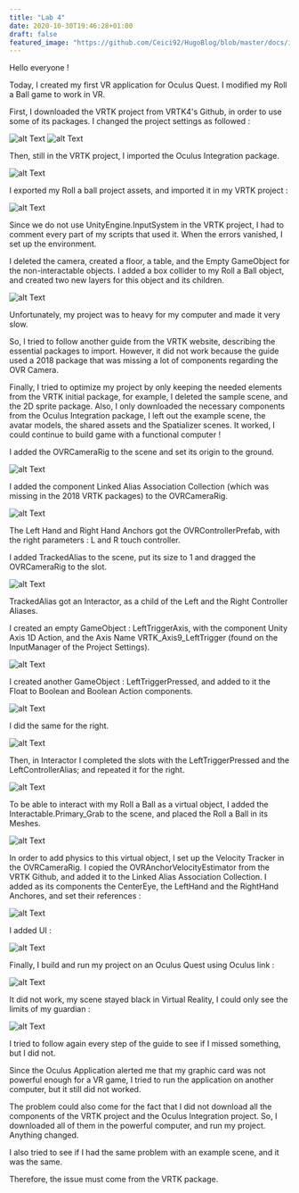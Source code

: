```yaml
---
title: "Lab 4"
date: 2020-10-30T19:46:28+01:00
draft: false
featured_image: "https://github.com/Ceici92/HugoBlog/blob/master/docs/images/Lab4/Black.jpg?raw=true"
---
```


Hello everyone !

Today, I created my first VR application for Oculus Quest. I modified my Roll a Ball game to work in VR.


First, I downloaded the VRTK project from VRTK4's Github, in order to use some of its packages.
I changed the project settings as followed :

![alt Text](https://github.com/Ceici92/HugoBlog/blob/master/docs/images/Lab4/VR1.png?raw=true "")
![alt Text](https://github.com/Ceici92/HugoBlog/blob/master/docs/images/Lab4/VR2.png?raw=true "")

Then, still in the VRTK project, I imported the Oculus Integration package.

![alt Text](https://github.com/Ceici92/HugoBlog/blob/master/docs/images/Lab4/VR3.png?raw=true "")


I exported my Roll a ball project assets, and imported it in my VRTK project :

![alt Text](https://github.com/Ceici92/HugoBlog/blob/master/docs/images/Lab4/VR6.png?raw=true "")


Since we do not use UnityEngine.InputSystem in the VRTK project, I had to comment every part of my scripts that used it.
When the errors vanished, I set up the environment. 

I deleted the camera, created a floor, a table, and the Empty GameObject for the non-interactable objects.
I added a box collider to my Roll a Ball object, and created two new layers for this object and its children.

![alt Text](https://github.com/Ceici92/HugoBlog/blob/master/docs/images/Lab4/VR5.JPG?raw=true "")


Unfortunately, my project was to heavy for my computer and made it very slow. 

So, I tried to follow another guide from the VRTK website, describing the essential packages to import.
However, it did not work because the guide used a 2018 package that was missing a lot of components regarding the OVR Camera.

Finally, I tried to optimize my project by only keeping the needed elements from the VRTK initial package, for example, I deleted the sample scene, and the 2D sprite package.
Also, I only downloaded the necessary components from the Oculus Integration package, I left out the example scene, the avatar models, the shared assets and the Spatializer scenes.
It worked, I could continue to build game with a functional computer !


I added the OVRCameraRig to the scene and set its origin to the ground.

![alt Text](https://github.com/Ceici92/HugoBlog/blob/master/docs/images/Lab4/VR6bis.png?raw=true "")

I added the component Linked Alias Association Collection (which was missing in the 2018 VRTK packages) to the OVRCameraRig.

![alt Text](https://github.com/Ceici92/HugoBlog/blob/master/docs/images/Lab4/VR7.png?raw=true "Linked Alias")


The Left Hand and Right Hand Anchors got the OVRControllerPrefab, with the right parameters : L and R touch controller.

I added TrackedAlias to the scene, put its size to 1 and dragged the OVRCameraRig to the slot.

![alt Text](https://github.com/Ceici92/HugoBlog/blob/master/docs/images/Lab4/VR7bis.png?raw=true "")

TrackedAlias got an Interactor, as a child of the Left and the Right Controller Aliases.

I created an empty GameObject : LeftTriggerAxis, with the component Unity Axis 1D Action, and the Axis Name VRTK_Axis9_LeftTrigger (found on the InputManager of the Project Settings).

![alt Text](https://github.com/Ceici92/HugoBlog/blob/master/docs/images/Lab4/VR8.png?raw=true "")

I created another GameObject : LeftTriggerPressed, and added to it the Float to Boolean and Boolean Action components.

![alt Text](https://github.com/Ceici92/HugoBlog/blob/master/docs/images/Lab4/VR9.png?raw=true "")

I did the same for the right. 

![alt Text](https://github.com/Ceici92/HugoBlog/blob/master/docs/images/Lab4/VR10.png?raw=true "")


Then, in Interactor I completed the slots with the LeftTriggerPressed and the LeftControllerAlias; and repeated it for the right.

![alt Text](https://github.com/Ceici92/HugoBlog/blob/master/docs/images/Lab4/VR11.png?raw=true "")


To be able to interact with my Roll a Ball as a virtual object, I added the Interactable.Primary_Grab to the scene, and placed the Roll a Ball in its Meshes.

![alt Text](https://github.com/Ceici92/HugoBlog/blob/master/docs/images/Lab4/VR12.png?raw=true "")


In order to add physics to this virtual object, I set up the Velocity Tracker in the OVRCameraRig.
I copied the OVRAnchorVelocityEstimator from the VRTK Github, and added it to the Linked Alias Association Collection.
I added as its components the CenterEye, the LeftHand and the RightHand Anchores, and set their references :

![alt Text](https://github.com/Ceici92/HugoBlog/blob/master/docs/images/Lab4/VR13.png?raw=true "")


I added UI :

![alt Text](https://github.com/Ceici92/HugoBlog/blob/master/docs/images/Lab4/VR14.png?raw=true "")


Finally, I build and run my project on an Oculus Quest using Oculus link :

![alt Text](https://github.com/Ceici92/HugoBlog/blob/master/docs/images/Lab4/VR15.png?raw=true "")


It did not work, my scene stayed black in Virtual Reality, I could only see the limits of my guardian :

![alt Text](https://github.com/Ceici92/HugoBlog/blob/master/docs/images/Lab4/VR16.gif?raw=true "")


I tried to follow again every step of the guide to see if I missed something, but I did not.

Since the Oculus Application alerted me that my graphic card was not powerful enough for a VR game, I tried to run the application on another computer, but it still did not worked.

The problem could also come for the fact that I did not download all the components of the VRTK project and the Oculus Integration project. 
So, I downloaded all of them in the powerful computer, and run my project.
Anything changed.

I also tried to see if I had the same problem with an example scene, and it was the same.

Therefore, the issue must come from the VRTK package. 

